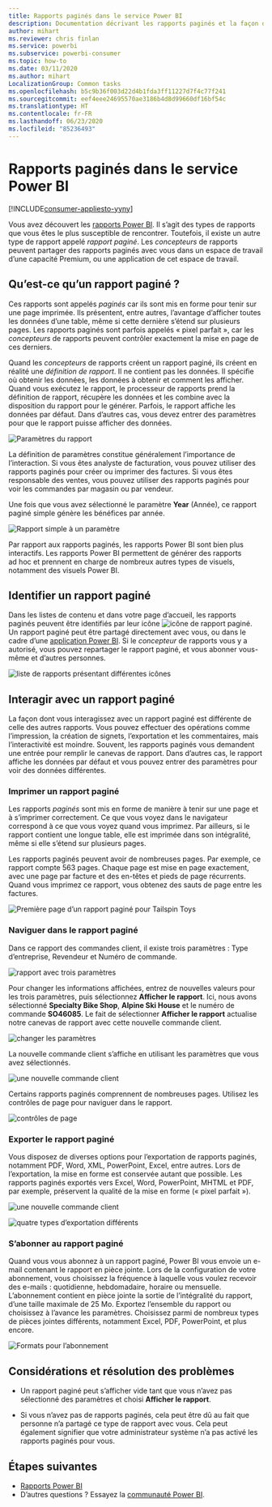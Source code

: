 ```yaml
---
title: Rapports paginés dans le service Power BI
description: Documentation décrivant les rapports paginés et la façon de les consulter dans le service Power BI
author: mihart
ms.reviewer: chris finlan
ms.service: powerbi
ms.subservice: powerbi-consumer
ms.topic: how-to
ms.date: 03/11/2020
ms.author: mihart
LocalizationGroup: Common tasks
ms.openlocfilehash: b5c9b36f003d22d4b1fda3ff11227d7f4c77f241
ms.sourcegitcommit: eef4eee24695570ae3186b4d8d99660df16bf54c
ms.translationtype: HT
ms.contentlocale: fr-FR
ms.lasthandoff: 06/23/2020
ms.locfileid: "85236493"
---
```

# <a name="paginated-reports-in-the-power-bi-service"></a>Rapports paginés dans le service Power BI

[!INCLUDE[consumer-appliesto-yyny](../includes/consumer-appliesto-yyny.md)]

Vous avez découvert les [rapports Power BI](end-user-reports.md). Il s’agit des types de rapports que vous êtes le plus susceptible de rencontrer. Toutefois, il existe un autre type de rapport appelé *rapport paginé*. Les *concepteurs* de rapports peuvent partager des rapports paginés avec vous dans un espace de travail d’une capacité Premium, ou une application de cet espace de travail. 

## <a name="what-is-a-paginated-report"></a>Qu’est-ce qu’un rapport paginé ?

Ces rapports sont appelés *paginés* car ils sont mis en forme pour tenir sur une page imprimée. Ils présentent, entre autres, l’avantage d’afficher toutes les données d’une table, même si cette dernière s’étend sur plusieurs pages. Les rapports paginés sont parfois appelés « pixel parfait », car les *concepteurs* de rapports peuvent contrôler exactement la mise en page de ces derniers.

Quand les *concepteurs* de rapports créent un rapport paginé, ils créent en réalité une *définition de rapport*. Il ne contient pas les données. Il spécifie où obtenir les données, les données à obtenir et comment les afficher. Quand vous exécutez le rapport, le processeur de rapports prend la définition de rapport, récupère les données et les combine avec la disposition du rapport pour le générer. Parfois, le rapport affiche les données par défaut. Dans d’autres cas, vous devez entrer des paramètres pour que le rapport puisse afficher des données. 

   ![Paramètres du rapport](./media/end-user-paginated-report/power-bi-report-parameters.png)

La définition de paramètres constitue généralement l’importance de l’interaction. Si vous êtes analyste de facturation, vous pouvez utiliser des rapports paginés pour créer ou imprimer des factures. Si vous êtes responsable des ventes, vous pouvez utiliser des rapports paginés pour voir les commandes par magasin ou par vendeur. 

Une fois que vous avez sélectionné le paramètre **Year** (Année), ce rapport paginé simple génère les bénéfices par année. 

![Rapport simple à un paramètre](./media/end-user-paginated-report/power-bi-report-simple.png)

Par rapport aux rapports paginés, les rapports Power BI sont bien plus interactifs. Les rapports Power BI permettent de générer des rapports ad hoc et prennent en charge de nombreux autres types de visuels, notamment des visuels Power BI.

## <a name="identify-a-paginated-report"></a>Identifier un rapport paginé

Dans les listes de contenu et dans votre page d’accueil, les rapports paginés peuvent être identifiés par leur icône ![icône de rapport paginé](media/end-user-paginated-report/power-bi-report-icon.png).  Un rapport paginé peut être partagé directement avec vous, ou dans le cadre d’une [application Power BI](end-user-apps.md). Si le *concepteur* de rapports vous y a autorisé, vous pouvez repartager le rapport paginé, et vous abonner vous-même et d’autres personnes.

![liste de rapports présentant différentes icônes](./media/end-user-paginated-report/power-bi-report-list.png)

## <a name="interact-with-a-paginated-report"></a>Interagir avec un rapport paginé

La façon dont vous interagissez avec un rapport paginé est différente de celle des autres rapports. Vous pouvez effectuer des opérations comme l’impression, la création de signets, l’exportation et les commentaires, mais l’interactivité est moindre. Souvent, les rapports paginés vous demandent une entrée pour remplir le canevas de rapport.  Dans d’autres cas, le rapport affiche les données par défaut et vous pouvez entrer des paramètres pour voir des données différentes.

### <a name="print-a-paginated-report"></a>Imprimer un rapport paginé

Les rapports *paginés* sont mis en forme de manière à tenir sur une page et à s’imprimer correctement. Ce que vous voyez dans le navigateur correspond à ce que vous voyez quand vous imprimez. Par ailleurs, si le rapport contient une longue table, elle est imprimée dans son intégralité, même si elle s’étend sur plusieurs pages. 

Les rapports paginés peuvent avoir de nombreuses pages. Par exemple, ce rapport compte 563 pages. Chaque page est mise en page exactement, avec une page par facture et des en-têtes et pieds de page récurrents. Quand vous imprimez ce rapport, vous obtenez des sauts de page entre les factures.

   ![Première page d’un rapport paginé pour Tailspin Toys](./media/end-user-paginated-report/power-bi-paginated-500.png)


### <a name="navigate-the-paginated-report"></a>Naviguer dans le rapport paginé

Dans ce rapport des commandes client, il existe trois paramètres : Type d’entreprise, Revendeur et Numéro de commande. 

![rapport avec trois paramètres](./media/end-user-paginated-report/power-bi-parameter.png)

Pour changer les informations affichées, entrez de nouvelles valeurs pour les trois paramètres, puis sélectionnez **Afficher le rapport**. Ici, nous avons sélectionné **Specialty Bike Shop**, **Alpine Ski House** et le numéro de commande **SO46085**. Le fait de sélectionner **Afficher le rapport** actualise notre canevas de rapport avec cette nouvelle commande client.

![changer les paramètres](./media/end-user-paginated-report/power-bi-order.png)

La nouvelle commande client s’affiche en utilisant les paramètres que vous avez sélectionnés. 

![une nouvelle commande client](./media/end-user-paginated-report/power-bi-new-order.png)

Certains rapports paginés comprennent de nombreuses pages.  Utilisez les contrôles de page pour naviguer dans le rapport. 

![contrôles de page](./media/end-user-paginated-report/power-bi-page.png)

### <a name="export-the-paginated-report"></a>Exporter le rapport paginé
Vous disposez de diverses options pour l’exportation de rapports paginés, notamment PDF, Word, XML, PowerPoint, Excel, entre autres. Lors de l’exportation, la mise en forme est conservée autant que possible. Les rapports paginés exportés vers Excel, Word, PowerPoint, MHTML et PDF, par exemple, préservent la qualité de la mise en forme (« pixel parfait »). 

![une nouvelle commande client](./media/end-user-paginated-report/power-bi-exporting.png)

![quatre types d’exportation différents](./media/end-user-paginated-report/power-bi-four.png)

### <a name="subscribe-to-the-paginated-report"></a>S’abonner au rapport paginé
Quand vous vous abonnez à un rapport paginé, Power BI vous envoie un e-mail contenant le rapport en pièce jointe. Lors de la configuration de votre abonnement, vous choisissez la fréquence à laquelle vous voulez recevoir des e-mails : quotidienne, hebdomadaire, horaire ou mensuelle. L’abonnement contient en pièce jointe la sortie de l’intégralité du rapport, d’une taille maximale de 25 Mo. Exportez l’ensemble du rapport ou choisissez à l’avance les paramètres. Choisissez parmi de nombreux types de pièces jointes différents, notamment Excel, PDF, PowerPoint, et plus encore.  

![Formats pour l’abonnement](./media/end-user-paginated-report/power-bi-export-list.png)

## <a name="considerations-and-troubleshooting"></a>Considérations et résolution des problèmes

- Un rapport paginé peut s’afficher vide tant que vous n’avez pas sélectionné des paramètres et choisi **Afficher le rapport**.

- Si vous n’avez pas de rapports paginés, cela peut être dû au fait que personne n’a partagé ce type de rapport avec vous. Cela peut également signifier que votre administrateur système n’a pas activé les rapports paginés pour vous. 

 

## <a name="next-steps"></a>Étapes suivantes
- [Rapports Power BI](end-user-reports.md)
- D’autres questions ? Essayez la [communauté Power BI](https://community.powerbi.com/).

